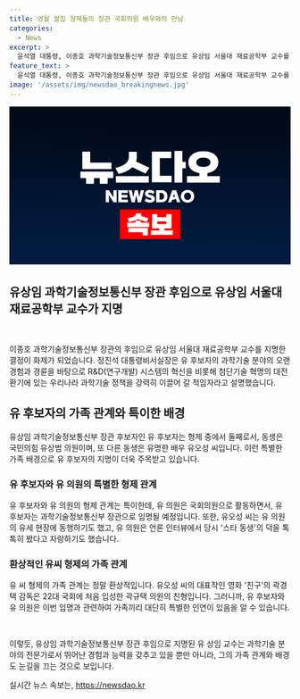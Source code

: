 ```yaml
---
title: 영월 쌀집 형제들의 장관 국회의원 배우와의 만남
categories:
  - News
excerpt: >
  윤석열 대통령, 이종호 과학기술정보통신부 장관 후임으로 유상임 서울대 재료공학부 교수를 지명. 유 후보자는 미국 아이오와 주립대에서 박사 학위를 취득하고, 서울대 교수로 재직했으며, 신소재공동연구소장 경력을 갖춘 재료공학 분야의 전문가. 또한, 유상범 의원과 배우 유오성 씨의 형제 관계로 주목 받음. 형제 모두 서울대 졸업한 교수와 국회의원으로 활동. 친구로 유명한 배우 유오성 씨와의 관련성도 더해지며 특별한 주목 받는다.
feature_text: >
  윤석열 대통령, 이종호 과학기술정보통신부 장관 후임으로 유상임 서울대 재료공학부 교수를 지명. 유 후보자는 미국 아이오와 주립대에서 박사 학위를 취득하고, 서울대 교수로 재직했으며, 신소재공동연구소장 경력을 갖춘 재료공학 분야의 전문가. 또한, 유상범 의원과 배우 유오성 씨의 형제 관계로 주목 받음. 형제 모두 서울대 졸업한 교수와 국회의원으로 활동. 친구로 유명한 배우 유오성 씨와의 관련성도 더해지며 특별한 주목 받는다.
image: '/assets/img/newsdao_breakingnews.jpg'
---
```


<p><img src="/assets/img/newsdao_breakingnews.jpg" alt="firstkoreanews 속보" /></p>

<h2 data-ke-size="size26">유상임 과학기술정보통신부 장관 후임으로 유상임 서울대 재료공학부 교수가 지명</h2>

<p data-ke-size="size16">&nbsp;</p>

<p>이종호 과학기술정보통신부 장관의 후임으로 유상임 서울대 재료공학부 교수를 지명한 결정이 화제가 되었습니다. 정진석 대통령비서실장은 유 후보자의 과학기술 분야의 오랜 경험과 경륜을 바탕으로 R&amp;D(연구개발) 시스템의 혁신을 비롯해 첨단기술 혁명의 대전환기에 있는 우리나라 과학기술 정책을 강력히 이끌어 갈 적임자라고 설명했습니다.</p>

<h2 data-ke-size="size26">유 후보자의 가족 관계와 특이한 배경</h2>

<p>유상임 과학기술정보통신부 장관 후보자인 유 후보자는 형제 중에서 둘째로서, 동생은 국민의힘 유상범 의원이며, 또 다른 동생은 유명한 배우 유오성 씨입니다. 이런 특별한 가족 배경으로 유 후보자의 지명이 더욱 주목받고 있습니다.</p>

<h3 data-ke-size="size24">유 후보자와 유 의원의 특별한 형제 관계</h3>

<p>유 후보자와 유 의원의 형제 관계는 특이한데, 유 의원은 국회의원으로 활동하면서, 유 후보자는 과학기술정보통신부 장관으로 임명될 예정입니다. 또한, 유오성 씨는 유 의원의 유세 현장에 동행하기도 했고, 유 의원은 언론 인터뷰에서 당시 '스타 동생'의 덕을 톡톡히 봤다고 자랑하기도 했습니다.</p>

<h3 data-ke-size="size24">환상적인 유씨 형제의 가족 관계</h3>

<p>유 씨 형제의 가족 관계는 정말 환상적입니다. 유오성 씨의 대표작인 영화 '친구'의 곽경택 감독은 22대 국회에 처음 입성한 곽규택 의원의 친형입니다. 그러니까, 유 후보자와 유 의원은 이번 임명과 관련하여 가족끼리 대단히 특별한 인연이 있음을 알 수 있습니다.</p>

<p data-ke-size="size16">&nbsp;</p>

<p>이렇듯, 유상임 과학기술정보통신부 장관 후임으로 지명된 유 상임 교수는 과학기술 분야의 전문가로서 뛰어난 경험과 능력을 갖추고 있을 뿐만 아니라, 그의 가족 관계와 배경도 눈길을 끄는 것으로 보입니다.</p>
실시간 뉴스 속보는, <a href="https://newsdao.kr" rel="dofollow">https://newsdao.kr</a>


